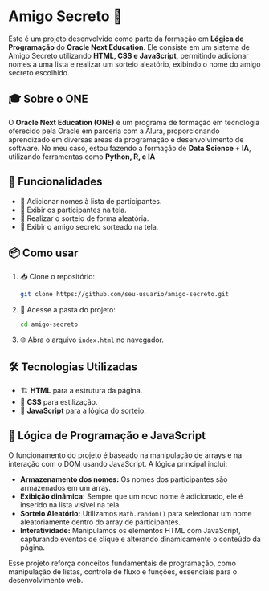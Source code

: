 # Amigo Secreto 🎁

Este é um projeto desenvolvido como parte da formação em **Lógica de Programação** do **Oracle Next Education**. Ele consiste em um sistema de Amigo Secreto utilizando **HTML, CSS e JavaScript**, permitindo adicionar nomes a uma lista e realizar um sorteio aleatório, exibindo o nome do amigo secreto escolhido.


## 🎓 Sobre o ONE

O **Oracle Next Education (ONE)** é um programa de formação em tecnologia oferecido pela Oracle em parceria com a Alura, proporcionando aprendizado em diversas áreas da programação e desenvolvimento de software. No meu caso, estou fazendo a formação de **Data Science + IA**, utilizando ferramentas como **Python, R, e IA**

## 🚀 Funcionalidades

- 🎯 Adicionar nomes à lista de participantes.
- 📜 Exibir os participantes na tela.
- 🔄 Realizar o sorteio de forma aleatória.
- 🎉 Exibir o amigo secreto sorteado na tela.

## 📦 Como usar

1. 📥 Clone o repositório:
   ```sh
   git clone https://github.com/seu-usuario/amigo-secreto.git
   ```
2. 📂 Acesse a pasta do projeto:
   ```sh
   cd amigo-secreto
   ```
3. 🌐 Abra o arquivo `index.html` no navegador.

## 🛠 Tecnologias Utilizadas

- 🏗 **HTML** para a estrutura da página.
- 🎨 **CSS** para estilização.
- 🧠 **JavaScript** para a lógica do sorteio.

## 🧩 Lógica de Programação e JavaScript

O funcionamento do projeto é baseado na manipulação de arrays e na interação com o DOM usando JavaScript. A lógica principal inclui:

- **Armazenamento dos nomes:** Os nomes dos participantes são armazenados em um array.
- **Exibição dinâmica:** Sempre que um novo nome é adicionado, ele é inserido na lista visível na tela.
- **Sorteio Aleatório:** Utilizamos `Math.random()` para selecionar um nome aleatoriamente dentro do array de participantes.
- **Interatividade:** Manipulamos os elementos HTML com JavaScript, capturando eventos de clique e alterando dinamicamente o conteúdo da página.

Esse projeto reforça conceitos fundamentais de programação, como manipulação de listas, controle de fluxo e funções, essenciais para o desenvolvimento web.